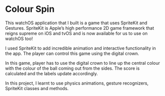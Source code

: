 # Colour Spin
This watchOS application that I built is a game that uses SpriteKit and Gestures. SpriteKit is Apple’s high performance 2D game framework that reigns supreme on iOS and tvOS and is now available for us to use on watchOS too!

I used SpriteKit to add incredible animation and interactive functionality in the app. The player can control this game using the digital crown.

In this game, player has to use the digital crown to line up the central colour with the colour of the ball coming out from the sides. The score is calculated and the labels update accordingly.  

In this project, I learnt to use physics animations, gesture recognizers, SpriteKit classes and methods. 

